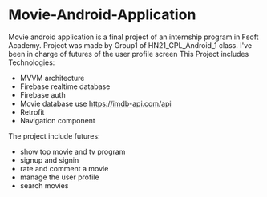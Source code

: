 # Movie-Android-Application
Movie android application is a final project of an internship program in Fsoft Academy.
Project was made by Group1 of HN21_CPL_Android_1 class. I've been in charge of futures of the user profile screen
This Project includes Technologies:
  - MVVM architecture
  - Firebase realtime database
  - Firebase auth
  - Movie database use https://imdb-api.com/api
  - Retrofit
  - Navigation component

The project include futures:
  - show top movie and tv program
  - signup and signin
  - rate and comment a movie
  - manage the user profile
  - search movies
